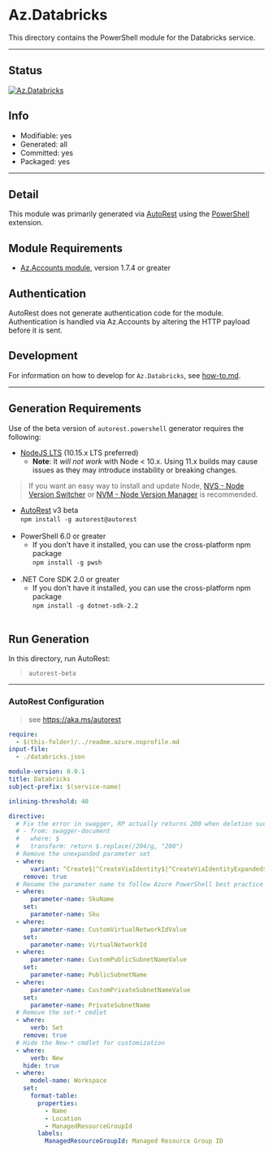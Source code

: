 <!-- region Generated -->
# Az.Databricks
This directory contains the PowerShell module for the Databricks service.

---
## Status
[![Az.Databricks](https://img.shields.io/powershellgallery/v/Az.Databricks.svg?style=flat-square&label=Az.Databricks "Az.Databricks")](https://www.powershellgallery.com/packages/Az.Databricks/)

## Info
- Modifiable: yes
- Generated: all
- Committed: yes
- Packaged: yes

---
## Detail
This module was primarily generated via [AutoRest](https://github.com/Azure/autorest) using the [PowerShell](https://github.com/Azure/autorest.powershell) extension.

## Module Requirements
- [Az.Accounts module](https://www.powershellgallery.com/packages/Az.Accounts/), version 1.7.4 or greater

## Authentication
AutoRest does not generate authentication code for the module. Authentication is handled via Az.Accounts by altering the HTTP payload before it is sent.

## Development
For information on how to develop for `Az.Databricks`, see [how-to.md](how-to.md).
<!-- endregion -->

---
## Generation Requirements
Use of the beta version of `autorest.powershell` generator requires the following:
- [NodeJS LTS](https://nodejs.org) (10.15.x LTS preferred)
  - **Note**: It *will not work* with Node < 10.x. Using 11.x builds may cause issues as they may introduce instability or breaking changes.
> If you want an easy way to install and update Node, [NVS - Node Version Switcher](../nodejs/installing-via-nvs.md) or [NVM - Node Version Manager](../nodejs/installing-via-nvm.md) is recommended.
- [AutoRest](https://aka.ms/autorest) v3 beta <br>`npm install -g autorest@autorest`<br>&nbsp;
- PowerShell 6.0 or greater
  - If you don't have it installed, you can use the cross-platform npm package <br>`npm install -g pwsh`<br>&nbsp;
- .NET Core SDK 2.0 or greater
  - If you don't have it installed, you can use the cross-platform npm package <br>`npm install -g dotnet-sdk-2.2`<br>&nbsp;

## Run Generation
In this directory, run AutoRest:
> `autorest-beta`

---
### AutoRest Configuration
> see https://aka.ms/autorest

``` yaml
require:
  - $(this-folder)/../readme.azure.noprofile.md
input-file:
  - ./databricks.json

module-version: 0.0.1
title: Databricks
subject-prefix: $(service-name)

inlining-threshold: 40

directive:
  # Fix the error in swagger, RP actually returns 200 when deletion succeeds
  # - from: swagger-document
  #   where: $
  #   transform: return $.replace(/204/g, "200")
  # Remove the unexpanded parameter set
  - where:
      variant: ^Create$|^CreateViaIdentity$|^CreateViaIdentityExpanded$|^Update$|^UpdateViaIdentity$
    remove: true
  # Rename the parameter name to follow Azure PowerShell best practice
  - where:
      parameter-name: SkuName
    set:
      parameter-name: Sku
  - where:
      parameter-name: CustomVirtualNetworkIdValue
    set:
      parameter-name: VirtualNetworkId
  - where:
      parameter-name: CustomPublicSubnetNameValue
    set:
      parameter-name: PublicSubnetName
  - where:
      parameter-name: CustomPrivateSubnetNameValue
    set:
      parameter-name: PrivateSubnetName
  # Remove the set-* cmdlet
  - where:
      verb: Set
    remove: true
  # Hide the New-* cmdlet for customization
  - where:
      verb: New
    hide: true
  - where:
      model-name: Workspace
    set:
      format-table:
        properties:
          - Name
          - Location
          - ManagedResourceGroupId
        labels:
          ManagedResourceGroupId: Managed Resource Group ID
```
